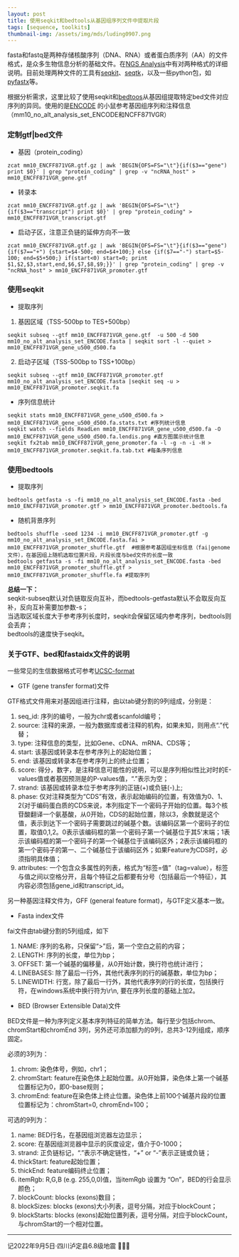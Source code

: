```yaml
---
layout: post
title: 使用seqkit和bedtools从基因组序列文件中提取片段
tags: [sequence, toolkits]
thumbnail-img: /assets/img/mds/luding0907.png
---
```


fasta和fastq是两种存储核酸序列（DNA、RNA）或者蛋白质序列（AA）的文件格式，是众多生物信息分析的基础文件。在[NGS Analysis](https://learn.gencore.bio.nyu.edu/)中有对两种格式的详细说明。目前处理两种文件的工具有[seqkit](https://bioinf.shenwei.me/seqkit/)、[seqtk](https://github.com/lh3/seqtk)，以及一些python包，如[pyfastx](https://pyfastx.readthedocs.io/en/latest/)等。

根据分析需求，这里比较了使用seqkit和[bedtoos](https://bedtools.readthedocs.io/en/latest/index.html)从基因组提取特定bed文件对应序列的异同。使用的是[ENCODE](https://www.encodeproject.org/data-standards/reference-sequences/) 的小鼠参考基因组序列和注释信息（mm10_no_alt_analysis_set_ENCODE和NCFF871VGR）

### 定制gtf|bed文件

- 基因（protein_coding）

```
zcat mm10_ENCFF871VGR.gtf.gz | awk 'BEGIN{OFS=FS="\t"}{if($3=="gene") print $0}' | grep "protein_coding" | grep -v "ncRNA_host" > mm10_ENCFF871VGR_gene.gtf
```

- 转录本

```
zcat mm10_ENCFF871VGR.gtf.gz | awk 'BEGIN{OFS=FS="\t"}{if($3=="transcript") print $0}' | grep "protein_coding" > mm10_ENCFF871VGR_transcript.gtf
```

- 启动子区，注意正负链的延伸方向不一致

```
zcat mm10_ENCFF871VGR.gtf.gz | awk 'BEGIN{OFS=FS="\t"}{if($3=="gene") {if($7=="+") {start=$4-500; end=$4+100;} else {if($7=="-") start=$5-100; end=$5+500;} if(start<0) start=0; print $1,$2,$3,start,end,$6,$7,$8,$9;}}' | grep "protein_coding" | grep -v "ncRNA_host" > mm10_ENCFF871VGR_promoter.gtf
```
### 使用seqkit

- 提取序列

1. 基因区域（TSS-500bp to TES+500bp）
```
seqkit subseq --gtf mm10_ENCFF871VGR_gene.gtf  -u 500 -d 500 mm10_no_alt_analysis_set_ENCODE.fasta | seqkit sort -l --quiet > mm10_ENCFF871VGR_gene_u500_d500.fa
```
2. 启动子区域（TSS-500bp to TSS+100bp）
```
seqkit subseq --gtf mm10_ENCFF871VGR_promoter.gtf mm10_no_alt_analysis_set_ENCODE.fasta |seqkit seq -u > mm10_ENCFF871VGR_promoter.seqkit.fa
```

- 序列信息统计

```
seqkit stats mm10_ENCFF871VGR_gene_u500_d500.fa > mm10_ENCFF871VGR_gene_u500_d500.fa.stats.txt #序列统计信息
seqkit watch --fields ReadLen mm10_ENCFF871VGR_gene_u500_d500.fa -O mm10_ENCFF871VGR_gene_u500_d500.fa.lendis.png #直方图展示统计信息
seqkit fx2tab mm10_ENCFF871VGR_gene_promoter.fa -l -g -n -i -H > mm10_ENCFF871VGR_promoter.seqkit.fa.tab.txt #每条序列信息
```

### 使用bedtools

- 提取序列

```
bedtools getfasta -s -fi mm10_no_alt_analysis_set_ENCODE.fasta -bed mm10_ENCFF871VGR_promoter.gtf > mm10_ENCFF871VGR_promoter.bedtools.fa
```

- 随机背景序列

```
bedtools shuffle -seed 1234 -i mm10_ENCFF871VGR_promoter.gtf -g mm10_no_alt_analysis_set_ENCODE.fasta.fai > mm10_ENCFF871VGR_promoter_shuffle.gtf  #根据参考基因组坐标信息（fai|genome文件），在基因组上随机选取位置片段，片段长度与bed文件的长度一致
bedtools getfasta -s -fi mm10_no_alt_analysis_set_ENCODE.fasta -bed mm10_ENCFF871VGR_promoter_shuffle.gtf > mm10_ENCFF871VGR_promoter_shuffle.fa #提取序列
```

**总结一下：**  
seqkit-subseq默认对负链取反向互补，而bedtools-getfasta默认不会取反向互补，反向互补需要加参数-s；  
当选取区域长度大于参考序列长度时，seqkit会保留区域内参考序列，bedtools则会丢弃；  
bedtools的速度快于seqkit。

### 关于GTF、bed和fastaidx文件的说明

一些常见的生信数据格式可参考[UCSC-format](http://genome.ucsc.edu/FAQ/FAQformat.html#format4)

- GTF (gene transfer format)文件

GTF格式文件用来对基因组进行注释，由以tab键分割的9列组成，分别是：

1. seq_id: 序列的编号，一般为chr或者scanfold编号；
2. source: 注释的来源，一般为数据库或者注释的机构，如果未知，则用点“.”代替；
3. type: 注释信息的类型，比如Gene、cDNA、mRNA、CDS等；
4. start: 该基因或转录本在参考序列上的起始位置；
5. end: 该基因或转录本在参考序列上的终止位置；
6. score: 得分，数字，是注释信息可能性的说明，可以是序列相似性比对时的E-values值或者基因预测是的P-values值，“.”表示为空；
7. strand: 该基因或转录本位于参考序列的正链(+)或负链(-)上;
8. phase: 仅对注释类型为“CDS”有效，表示起始编码的位置，有效值为0、1、2(对于编码蛋白质的CDS来说，本列指定下一个密码子开始的位置。每3个核苷酸翻译一个氨基酸，从0开始，CDS的起始位置，除以3，余数就是这个值，表示到达下一个密码子需要跳过的碱基个数。该编码区第一个密码子的位置，取值0,1,2。0表示该编码框的第一个密码子第一个碱基位于其5'末端；1表示该编码框的第一个密码子的第一个碱基位于该编码区外；2表示该编码框的第一个密码子的第一、二个碱基位于该编码区外；如果Feature为CDS时，必须指明具体值；
9. attributes: 一个包含众多属性的列表，格式为“标签=值”（tag=value），标签与值之间以空格分开，且每个特征之后都要有分号（包括最后一个特征），其内容必须包括gene_id和transcript_id。

另一种基因注释文件为，GFF (general feature format)，与GTF定义基本一致。

- Fasta index文件

fai文件由tab键分割的5列组成，如下

1. NAME: 序列的名称，只保留“>”后，第一个空白之前的内容；
2. LENGTH: 序列的长度，单位为bp；
3. OFFSET: 第一个碱基的偏移量，从0开始计数，换行符也统计进行；
4. LINEBASES: 除了最后一行外，其他代表序列的行的碱基数，单位为bp；
5. LINEWIDTH: 行宽，除了最后一行外，其他代表序列的行的长度，包括换行符，在windows系统中换行符为\r\n, 要在序列长度的基础上加2。

- BED (Browser Extensible Data)文件

BED文件是一种为序列定义基本序列特征的简单方法。每行至少包括chrom、chromStart和chromEnd 3列，另外还可添加额为的9列，总共3-12列组成，顺序固定。

必须的3列为：

1. chrom: 染色体号，例如，chr1；
2. chromStart: feature在染色体上起始位置。从0开始算，染色体上第一个碱基位置标记为0，即0-base规则；
3. chromEnd: feature在染色体上终止位置。染色体上前100个碱基片段的位置位置标记为：chromStart=0, chromEnd=100；

可选的9列为：

1. name: BED行名，在基因组浏览器左边显示；
2. score: 在基因组浏览器中显示的灰度设定，值介于0-1000；
3. strand: 正负链标记，“.”表示不确定链性，“+” or “-”表示正链或负链；
4. thickStart: feature起始位置；
5. thickEnd: feature编码终止位置；
6. itemRgb: R,G,B (e.g. 255,0,0)值，当itemRgb 设置为 “On”，BED的行会显示颜色；
7. blockCount: blocks (exons)数目；
8. blockSizes: blocks (exons)大小列表，逗号分隔，对应于blockCount；
9. blockStarts: blocks (exons)起始位置列表，逗号分隔，对应于blockCount，与chromStart的一个相对位置。

---
记2022年9月5日·四川泸定县6.8级地震
🙏🙏🙏
